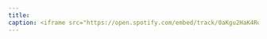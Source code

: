 ```yaml
---
title: 
caption: <iframe src="https://open.spotify.com/embed/track/0aKgu2HaK4RqRZNivkLjoc" width="100%" height="80" frameBorder="0" allowtransparency="true" allow="encrypted-media"></iframe>
---
```

